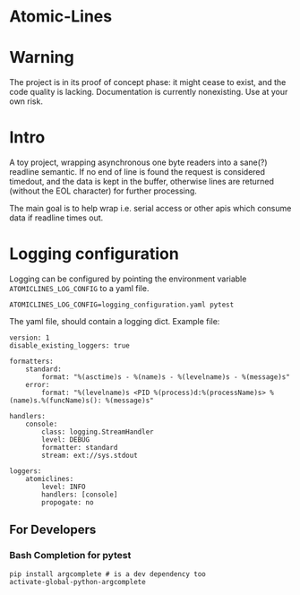 # Atomic-Lines

# Warning
The project is in its proof of concept phase: it might cease to exist, and the code quality is lacking. Documentation is currently nonexisting. Use at your own risk.

# Intro
A toy project, wrapping asynchronous one byte readers into a sane(?) readline semantic.
If no end of line is found the request is considered timedout, and the data is kept in the buffer,
otherwise lines are returned (without the EOL character) for further processing.

The main goal is to help wrap i.e. serial access or other apis which consume data if readline times out.

# Logging configuration

Logging can be configured by pointing the environment variable `ATOMICLINES_LOG_CONFIG` to a yaml file.

```
ATOMICLINES_LOG_CONFIG=logging_configuration.yaml pytest
```

The yaml file, should contain a logging dict. Example file:

```
version: 1
disable_existing_loggers: true

formatters:
    standard:
        format: "%(asctime)s - %(name)s - %(levelname)s - %(message)s"
    error:
        format: "%(levelname)s <PID %(process)d:%(processName)s> %(name)s.%(funcName)s(): %(message)s"

handlers:
    console:
        class: logging.StreamHandler
        level: DEBUG
        formatter: standard
        stream: ext://sys.stdout

loggers:
    atomiclines:
        level: INFO
        handlers: [console]
        propogate: no
```

## For Developers

### Bash Completion for pytest
```
pip install argcomplete # is a dev dependency too
activate-global-python-argcomplete
```